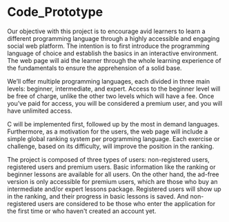 # Code_Prototype
<p>
Our objective with this project is to encourage avid learners to learn a different
programming language through a highly accessible and engaging social web
platform. The intention is to first introduce the programming language of choice
and establish the basics in an interactive environment. The web page will aid the
learner through the whole learning experience of the fundamentals to ensure the
apprehension of a solid base.
<p>
We’ll offer multiple programming languages, each divided in three main levels:
beginner, intermediate, and expert. Access to the beginner level will be free of
charge, unlike the other two levels which will have a fee. Once you’ve paid for
access, you will be considered a premium user, and you will have unlimited
access.
<p>
C will be implemented first, followed up by the most in demand languages.
Furthermore, as a motivation for the users, the web page will include a simple
global ranking system per programming language. Each exercise or challenge,
based on its difficulty, will improve the position in the ranking.
<p>
The project is composed of three types of users: non-registered users,
registered users and premium users. Basic information like the ranking or beginner
lessons are available for all users. On the other hand, the ad-free version is only
accessible for premium users, which are those who buy an intermediate and/or
expert lessons package. Registered users will show up in the ranking, and their
progress in basic lessons is saved. And non-registered users are considered to be
those who enter the application for the first time or who haven't created an
account yet.
